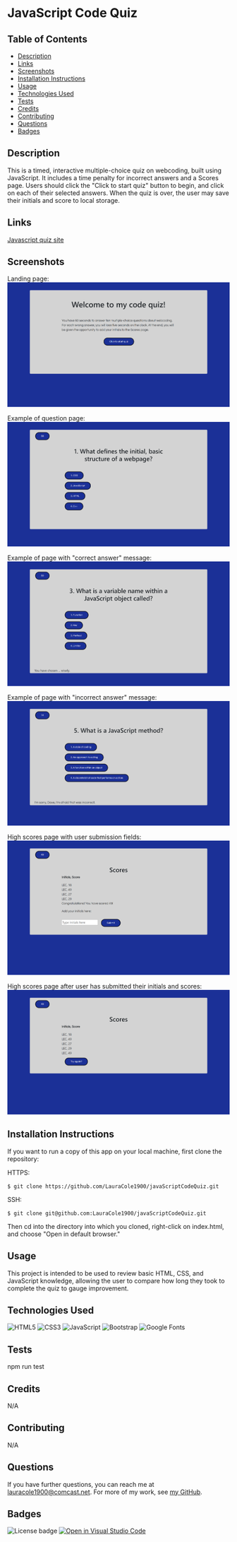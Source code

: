 # JavaScript Code Quiz

## Table of Contents

* [Description](#description)
* [Links](#links)
* [Screenshots](#screenshots)
* [Installation Instructions](#installation-instructions)
* [Usage](#usage)
* [Technologies Used](#technologies-used)
* [Tests](#tests)
* [Credits](#credits)
* [Contributing](#contributing)
* [Questions](#questions)
* [Badges](#badges)

## Description

This is a timed, interactive multiple-choice quiz on webcoding, built using JavaScript. It includes a time penalty for incorrect answers and a Scores page. Users should click the "Click to start quiz" button to begin, and click on each of their selected answers. When the quiz is over, the user may save their initials and score to local storage.

## Links

[Javascript quiz site](https://lauracole1900.github.io/javaScriptCodeQuiz/)

## Screenshots

Landing page:
![Landing page](assets/landing-page-screencap.png)

Example of question page:
![Question page](assets/question-screencap.png)

Example of page with "correct answer" message:
![Page with "correct answer" message](assets/correct-answer-screencap.png)

Example of page with "incorrect answer" message:
![Page with "incorrect answer" message](assets/incorrect-answer-screencap.png)

High scores page with user submission fields:
![High Scores page, pre-submission](assets/scores-page-screencap.png)

High scores page after user has submitted their initials and scores:
![High Scores page, post-submission](assets/scores-page-try-again-screencap.png)

## Installation Instructions

If you want to run a copy of this app on your local machine, first clone the repository:

HTTPS:
```
$ git clone https://github.com/LauraCole1900/javaScriptCodeQuiz.git
```

SSH:
```
$ git clone git@github.com:LauraCole1900/javaScriptCodeQuiz.git
```

Then cd into the directory into which you cloned, right-click on index.html, and choose "Open in default browser."

## Usage

This project is intended to be used to review basic HTML, CSS, and JavaScript knowledge, allowing the user to compare how long they took to complete the quiz to gauge improvement.

## Technologies Used

![HTML5](https://img.shields.io/badge/built%20with-HTML5-f06529) ![CSS3](https://img.shields.io/badge/built%20with-CSS3-2965f1) ![JavaScript](https://img.shields.io/badge/built%20with-JavaScript-f0db4f) ![Bootstrap](https://img.shields.io/badge/built%20with-Bootstrap-563d7c) ![Google Fonts](https://img.shields.io/badge/built%20with-Google%20Fonts-0f9d58)

## Tests

npm run test

## Credits

N/A

## Contributing

N/A

## Questions

If you have further questions, you can reach me at lauracole1900@comcast.net. For more of my work, see [my GitHub](https://github.com/LauraCole1900).

## Badges

![License badge](https://img.shields.io/badge/license-MIT-1b3097) [![Open in Visual Studio Code](https://open.vscode.dev/badges/open-in-vscode.svg)](https://open.vscode.dev/LauraCole1900/javaScriptCodeQuiz)